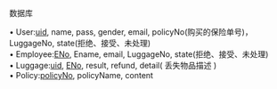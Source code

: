 数据库

•	User:<u>uid</u>, name, pass, gender, email, policyNo(购买的保险单号)，LuggageNo, state(拒绝、接受、未处理)  <br>
•	Employee:<u>ENo</u>, Ename, email, LuggageNo, state(拒绝、接受、未处理)  <br>
•	Luggage:<u>uid</u>, <u>ENo</u>, result, refund, detail( 丢失物品描述 )    <br>
•	Policy:<u>policyNo</u>, policyName, content <br>

